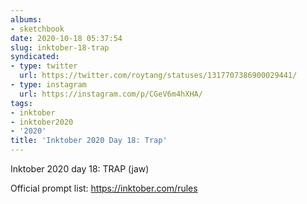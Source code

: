 ```yaml
---
albums:
- sketchbook
date: 2020-10-18 05:37:54
slug: inktober-18-trap
syndicated:
- type: twitter
  url: https://twitter.com/roytang/statuses/1317707386900029441/
- type: instagram
  url: https://instagram.com/p/CGeV6m4hXHA/
tags:
- inktober
- inktober2020
- '2020'
title: 'Inktober 2020 Day 18: Trap'
---
```


Inktober 2020 day 18: TRAP (jaw)

Official prompt list: https://inktober.com/rules